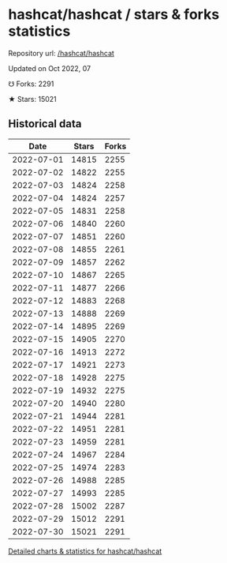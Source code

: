 # hashcat/hashcat / stars & forks statistics

Repository url: [/hashcat/hashcat](https://github.com/hashcat/hashcat)

Updated on Oct 2022, 07

☋ Forks: 2291

★ Stars: 15021

## Historical data
| Date | Stars | Forks |
|------|-------|-------|
| 2022-07-01 | 14815 | 2255 | 
| 2022-07-02 | 14822 | 2255 | 
| 2022-07-03 | 14824 | 2258 | 
| 2022-07-04 | 14824 | 2257 | 
| 2022-07-05 | 14831 | 2258 | 
| 2022-07-06 | 14840 | 2260 | 
| 2022-07-07 | 14851 | 2260 | 
| 2022-07-08 | 14855 | 2261 | 
| 2022-07-09 | 14857 | 2262 | 
| 2022-07-10 | 14867 | 2265 | 
| 2022-07-11 | 14877 | 2266 | 
| 2022-07-12 | 14883 | 2268 | 
| 2022-07-13 | 14888 | 2269 | 
| 2022-07-14 | 14895 | 2269 | 
| 2022-07-15 | 14905 | 2270 | 
| 2022-07-16 | 14913 | 2272 | 
| 2022-07-17 | 14921 | 2273 | 
| 2022-07-18 | 14928 | 2275 | 
| 2022-07-19 | 14932 | 2275 | 
| 2022-07-20 | 14940 | 2280 | 
| 2022-07-21 | 14944 | 2281 | 
| 2022-07-22 | 14951 | 2281 | 
| 2022-07-23 | 14959 | 2281 | 
| 2022-07-24 | 14967 | 2284 | 
| 2022-07-25 | 14974 | 2283 | 
| 2022-07-26 | 14988 | 2285 | 
| 2022-07-27 | 14993 | 2285 | 
| 2022-07-28 | 15002 | 2287 | 
| 2022-07-29 | 15012 | 2291 | 
| 2022-07-30 | 15021 | 2291 | 


[Detailed charts & statistics for hashcat/hashcat](https://reviewgithub.com/rep/hashcat/hashcat)
